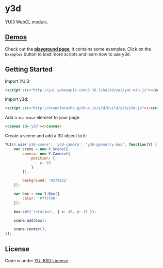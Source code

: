 # y3d

YUI3 WebGL module.

## [Demos](http://brunofarache.github.io/y3d)

Check out the **[playground page](http://brunofarache.github.io/y3d)**, it contains some examples. Click on the `Examples` button to load more scripts and learn how to use y3d.

## Getting Started

Import YUI3:

``` html
<script src="http://yui.yahooapis.com/3.10.3/build/yui/yui-min.js"></script>
```

Import y3d:

``` html
<script src="http://brunofarache.github.io/y3d/build/y3d/y3d.js"></script>
```

Add a `<canvas>` element to your page:

``` html
<canvas id='y3d'></canvas>
```

Create a scene and add a 3D object to it:

``` javascript
YUI().use('y3d-scene', 'y3d-camera', 'y3d-geometry-box', function(Y) {
	var scene = new Y.Scene({
		camera: new Y.Camera({
			position: {
				z: 20
			}
		}),

		background: '#272822'
	});

	var box = new Y.Box({
		color: '#ff7700'
	});

	box.set('rotation', { x: 45, y: 45 });

	scene.add(box);

	scene.render();
});
```

## License

Code is under [YUI BSD License](http://yuilibrary.com/license).
